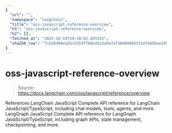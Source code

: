 ```yaml
---
{
  "url": "",
  "namespace": "langchain",
  "title": "oss-javascript-reference-overview",
  "h1": "oss-javascript-reference-overview",
  "h2": [],
  "fetched_at": "2025-10-19T19:18:02.455332",
  "sha256_raw": "7cb26d94ea2bc555df7b0ed3a3a0a7af30e0446b151d7e85bae245c53f828782"
}
---
```


# oss-javascript-reference-overview

> Source: https://docs.langchain.com/oss/javascript/reference/overview

References
LangChain JavaScript
Complete API reference for LangChain JavaScript/TypeScript, including chat models, tools, agents, and more.
LangGraph JavaScript
Complete API reference for LangGraph JavaScript/TypeScript, including graph APIs, state management, checkpointing, and more.